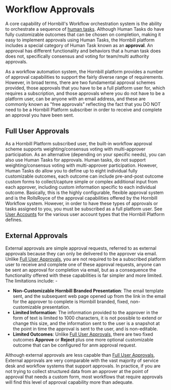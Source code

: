 # Workflow Approvals

A core capability of Hornbill's Workflow orchestration system is the ability to orchestrate a sequence of [human tasks](/esp-fundamentals/core-capabilities/human-tasks).  Although Human Tasks do have fully customizable outcomes that can be chosen on completion, making it easy to implement approvals using Human Tasks, the Hornbill platform includes a special category of Human Task known as an __approval__.  An approval has different functionality and behaviors that a human task does does not, specifically consensus and voting for team/multi authority approvals.

As a workflow automation system, the Hornbill platform provides a number of approval capabilities to support the fairly diverse range of requirements.  However, in broad terms, there are two fundamental approval schemes provided, those approvals that you have to be a full platform user for, which requires a subscription, and those approvals where you do not have to be a platform user, can be anyone with an email address, and these are commonly known as "free approvals" reflecting the fact that you DO NOT need to be a Hornbill Platform subscriber in order to receive and complete an approval you have been sent. 

## Full User Approvals
As a Hornbill Platform subscribed user, the built-in workflow approval scheme supports weighting/consensus voting with multi-approver participation.  As an alternative (depending on your specific needs), you can also use Human Tasks for approvals.  Human tasks, do not support weighting/consensus voting with multi-approver participation. However, Human Tasks do allow you to define up to eight individual fully customizable outcomes, each outcome can include pre-and-post outcome custom forms to collect/capture simple or complex additional input from each approver, including custom information specific to each individual outcome.  Basically, this is the highly configurable, flexible approval system and is the RollsRoyce of the approval capabilities offered by the Hornbill Workflow system. However, in order to have these types of approvals or tasks assigned to you, you must be subscribed as a full platform user.  See [User Accounts](/esp-fundamentals/security/user-accounts) for the various user account types that the Hornbill Platform defines.

## External Approvals
External approvals are simple approval requests, referred to as external approvals because they can only be delivered to the approver via email. Unlike [Full User Approvals](/esp-fundamentals/core-capabilities/workflow-approvals#full-user-approvals), you are not required to be a subscribed platform user to receive and complete one of these approval requests, anyone can be sent an approval for completion via email, but as a consequence the functionality offered with these capabilities is far simpler and more limited.  The limitations include: -

- __Non-Customizable Hornbill Branded Presentation__: The email template sent, and the subsequent web page opened up from the link in the email for the approver to complete is Hornbill branded, fixed, non-customizable presentation.
- __Limited Information__: The information provided to the approver in the form of text is limited to 1000 characters, it is not possible to extend or change this size, and the information sent to the user is a snapshot at the point in time the approval is sent to the user, and is non-editable. 
- __Limited Outcomes__: Unlike [Full User Approvals](/esp-fundamentals/core-capabilities/workflow-approvals#full-user-approvals), there are two fixed outcomes __Approve__ or __Reject__ plus one more optional customizable outcome that can be configured for anm approval request.

Although external approvals are less capable than [Full User Approvals](/esp-fundamentals/core-capabilities/workflow-approvals#full-user-approvals), External approvals are very comparable with the vast majority of service desk and workflow systems that support approvals. In practice, if you are not trying to collect structured data from an approver at the point of approval that needs a custom form, most workflows that require approvals will find this level of approval capability more than adequate. 

